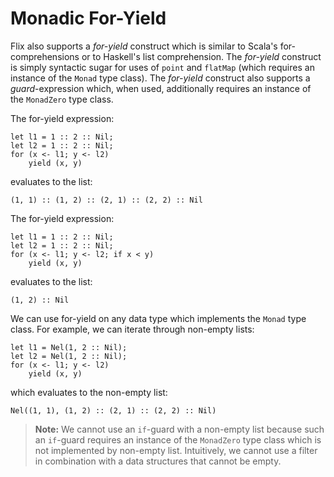 # Monadic For-Yield

Flix also supports a _for-yield_ construct which is similar to Scala's for-comprehensions
or to Haskell's list comprehension. The _for-yield_ construct is simply syntactic sugar
for uses of `point` and `flatMap` (which requires an instance of the `Monad` type class).
The _for-yield_ construct also supports a _guard_-expression which, when used,
additionally requires an instance of the `MonadZero` type class.

The for-yield expression:

```flix
let l1 = 1 :: 2 :: Nil;
let l2 = 1 :: 2 :: Nil;
for (x <- l1; y <- l2)
    yield (x, y)
```

evaluates to the list:

```flix
(1, 1) :: (1, 2) :: (2, 1) :: (2, 2) :: Nil
```

The for-yield expression:

```flix
let l1 = 1 :: 2 :: Nil;
let l2 = 1 :: 2 :: Nil;
for (x <- l1; y <- l2; if x < y)
    yield (x, y)
```

evaluates to the list:

```flix
(1, 2) :: Nil
```

We can use for-yield on any data type which implements the `Monad` type class. For example, we can iterate through non-empty lists:

```flix
let l1 = Nel(1, 2 :: Nil);
let l2 = Nel(1, 2 :: Nil);
for (x <- l1; y <- l2)
    yield (x, y)
```

which evaluates to the non-empty list:

```flix
Nel((1, 1), (1, 2) :: (2, 1) :: (2, 2) :: Nil)
```

> **Note:** We cannot use an `if`-guard with a non-empty list because such an `if`-guard requires an instance of the `MonadZero` type class which is not implemented by non-empty list. Intuitively, we cannot use a filter in combination with a data structures that cannot be empty.
